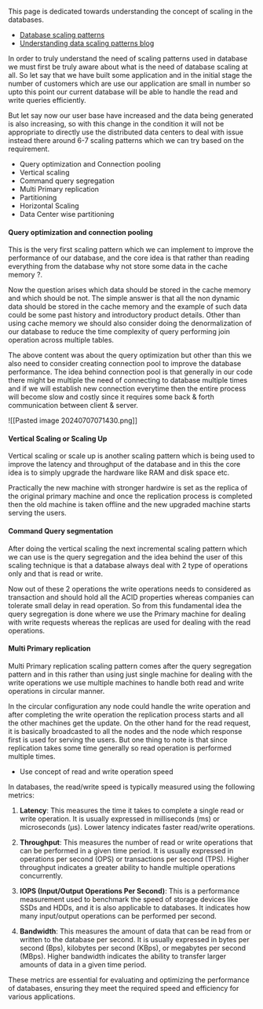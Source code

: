 This page is dedicated towards understanding the concept of scaling in the databases.

- [Database scaling patterns](https://www.youtube.com/watch?v=SOrhyETsz6w&list=PLDzeHZWIZsTpukecmA2p5rhHM14bl2dHU&index=20&t=2s)
- [Understanding data scaling patterns blog ](https://www.freecodecamp.org/news/understanding-database-scaling-patterns/)


In order to truly understand the need of scaling patterns used in database we must first be truly aware about what is the need of database scaling at all. So let say that we have built some application and in the initial stage the number of customers which are use our application are small in number so upto this point our current database will be able to handle the read and write queries efficiently.

But let say now our user base have increased and the data being generated is also increasing, so with this change in the condition it will not be appropriate to directly use the distributed data centers to deal with issue instead there around 6-7 scaling patterns which we can try based on the requirement.

- Query optimization and Connection pooling
- Vertical scaling
- Command query segregation
- Multi Primary replication
- Partitioning 
- Horizontal Scaling
- Data Center wise partitioning

#### Query optimization and connection pooling

This is the very first scaling pattern which we can implement to improve the performance of our database, and the core idea is that rather than reading everything from the database why not store some data in the cache memory ?.

Now the question arises which data should be stored in the cache memory and which should be not. The simple answer is that all the non dynamic data should be stored in the cache memory and the example of such data could be some past history and introductory product details. Other than using cache memory we should also consider doing the denormalization of our database to reduce the time complexity of query performing join operation across multiple tables.

The above content was about the query optimization but other than this we also need to consider creating connection pool to improve the database performance. The idea behind connection pool is that generally in our code there might be multiple the need of connecting to database multiple times and if we will establish new connection everytime then the entire process will become slow and costly since it requires some back & forth communication between client & server.

![[Pasted image 20240707071430.png]]


#### Vertical Scaling or Scaling Up

Vertical scaling or scale up is another scaling pattern which is being used to improve the latency and throughput of the database and in this the core idea is to simply upgrade the hardware like RAM and disk space etc.

Practically the new machine with stronger hardwire is set as the replica of the original primary machine and once the replication process is completed then the old machine is taken offline and the new upgraded machine starts serving the users.

#### Command Query segmentation

After doing the vertical scaling the next incremental scaling pattern which we can use is the query segregation and the idea behind the user of this scaling technique is that a database always deal with 2 type of operations only and that is read or write.

Now out of these 2 operations the write operations needs to considered as transaction and should hold all the ACID properties whereas companies can tolerate small delay in read operation. So from this fundamental idea the query segregation is done where we use the Primary machine for dealing with write requests whereas the replicas are used for dealing with the read operations.


#### Multi Primary replication

Multi Primary replication scaling pattern comes after the query segregation pattern and in this rather than using just single machine for dealing with the write operations we use multiple machines to handle both read and write operations in circular manner.

In the circular configuration any node could handle the write operation and after completing the write operation the replication process starts and all the other machines get the update.  On the other hand for the read request, it is basically broadcasted to all the nodes and the node which response first is used for serving the users. But one thing to note is that since replication takes some time generally so read operation is performed multiple times.

- Use concept of read and write operation speed




In databases, the read/write speed is typically measured using the following metrics:

1. **Latency**: This measures the time it takes to complete a single read or write operation. It is usually expressed in milliseconds (ms) or microseconds (µs). Lower latency indicates faster read/write operations.
    
2. **Throughput**: This measures the number of read or write operations that can be performed in a given time period. It is usually expressed in operations per second (OPS) or transactions per second (TPS). Higher throughput indicates a greater ability to handle multiple operations concurrently.
    
3. **IOPS (Input/Output Operations Per Second)**: This is a performance measurement used to benchmark the speed of storage devices like SSDs and HDDs, and it is also applicable to databases. It indicates how many input/output operations can be performed per second.
    
4. **Bandwidth**: This measures the amount of data that can be read from or written to the database per second. It is usually expressed in bytes per second (Bps), kilobytes per second (KBps), or megabytes per second (MBps). Higher bandwidth indicates the ability to transfer larger amounts of data in a given time period.
    

These metrics are essential for evaluating and optimizing the performance of databases, ensuring they meet the required speed and efficiency for various applications.